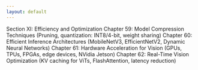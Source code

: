 ```yaml
---
layout: default
---
```


Section XI: Efficiency and Optimization
Chapter 59: Model Compression Techniques
(Pruning, quantization: INT8/4-bit, weight sharing)
Chapter 60: Efficient Inference Architectures
(MobileNetV3, EfficientNetV2, Dynamic Neural Networks)
Chapter 61: Hardware Acceleration for Vision
(GPUs, TPUs, FPGAs, edge devices, NVidia Jetson)
Chapter 62: Real-Time Vision Optimization
(KV caching for ViTs, FlashAttention, latency reduction)
